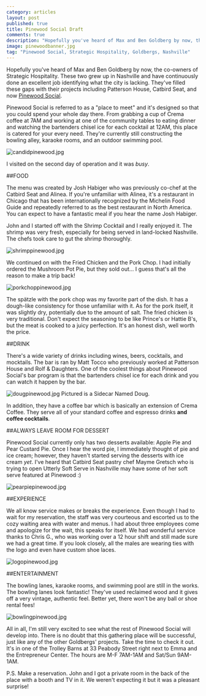 ```yaml
---
category: articles
layout: post
published: true
title: Pinewood Social Draft
comments: true
description: "Hopefully you've heard of Max and Ben Goldberg by now, the co-owners of Strategic Hospitality. "
image: pinewoodbanner.jpg
tag: "Pinewood Social, Strategic Hospitality, Goldbergs, Nashville"
---
```


Hopefully you've heard of Max and Ben Goldberg by now, the co-owners of Strategic Hospitality. These two grew up in Nashville and have continuously done an excellent job identifying what the city is lacking. They've filled these gaps with their projects including Patterson House, Catbird Seat, and now [Pinewood Social](http://pinewoodsocial.com). 

Pinewood Social is referred to as a "place to meet" and it's designed so that you could spend your whole day there. From grabbing a cup of Crema coffee at 7AM and working at one of the community tables to eating dinner and watching the bartenders chisel ice for each cocktail at 12AM, this place is catered for your every need. They're currently still constructing the bowling alley, karaoke rooms, and an outdoor swimming pool.

![candidpinewood.jpg](/images/candidpinewood.jpg)

I visited on the second day of operation and it was _busy_. 

##FOOD

The menu was created by Josh Habiger who was previously co-chef at the Catbird Seat and Alinea. If you're unfamiliar with Alinea, it's a restaurant in Chicago that has been internationally recognized by the Michelin Food Guide and repeatedly referred to as the best restaurant in North America. You can expect to have a fantastic meal if you hear the name Josh Habiger. 

John and I started off with the Shrimp Cocktail and I really enjoyed it. The shrimp was very fresh, especially for being served in land-locked Nashville. The chefs took care to gut the shrimp thoroughly. 

![shrimppinewood.jpg](/images/shrimppinewood.jpg)

We continued on with the Fried Chicken and the Pork Chop. I had initially ordered the Mushroom Pot Pie, but they sold out... I guess that's all the reason to make a trip back!

![porkchoppinewood.jpg](/images/porkchoppinewood.jpg)

The spätzle with the pork chop was my favorite part of the dish. It has a dough-like consistency for those unfamiliar with it. As for the pork itself, it was slightly dry, potentially due to the amount of salt. The fried chicken is very traditional. Don't expect the seasoning to be like Prince's or Hattie B's, but the meat is cooked to a juicy perfection. It's an honest dish, well worth the price. 

##DRINK

There's a wide variety of drinks including wines, beers, cocktails, and mocktails. The bar is ran by Matt Tocco who previously worked at Patterson House and Rolf & Daughters. One of the coolest things about Pinewood Social's bar program is that the bartenders chisel ice for each drink and you can watch it happen by the bar. 

![dougpinewood.jpg](/images/dougpinewood.jpg)
Pictured is a Sidecar Named Doug. 

In addition, they have a coffee bar which is basically an extension of Crema Coffee. They serve all of your standard coffee and espresso drinks **and coffee cocktails**.

##ALWAYS LEAVE ROOM FOR DESSERT

Pinewood Social currently only has two desserts available: Apple Pie and Pear Custard Pie. Once I hear the word pie, I immediately thought of pie and ice cream; however, they haven't started serving the desserts with ice cream _yet_. I've heard that Catbird Seat pastry chef Mayme Gretsch who is trying to open Utterly Soft Serve in Nashville may have some of her soft serve featured at Pinewood :)

![pearpiepinewood.jpg](/images/pearpiepinewood.jpg)

##EXPERIENCE

We all know service makes or breaks the experience. Even though I had to wait for my reservation, the staff was very courteous and escorted us to the cozy waiting area with water and menus. I had about three employees come and apologize for the wait, this speaks for itself. We had wonderful service thanks to Chris G., who was working over a 12 hour shift and still made sure we had a great time. If you look closely, all the males are wearing ties with the logo and even have custom shoe laces. 

![logopinewood.jpg](/images/logopinewood.jpg)

##ENTERTAINMENT 

The bowling lanes, karaoke rooms, and swimming pool are still in the works. The bowling lanes look fantastic! They've used reclaimed wood and it gives off a very vintage, authentic feel. Better yet, there won't be any ball or shoe rental fees!

![bowlingpinewood.jpg](/images/bowlingpinewood.jpg)

All in all, I'm still very excited to see what the rest of Pinewood Social will develop into. There is no doubt that this gathering place will be successful, just like any of the other Goldbergs' projects. Take the time to check it out. It's in one of the Trolley Barns at 33 Peabody Street right next to Emma and the Entrepreneur Center. The hours are M-F 7AM-1AM and Sat/Sun 9AM-1AM. 

P.S. Make a reservation. John and I got a private room in the back of the place with a booth and TV in it. We weren't expecting it but it was a pleasant surprise!

